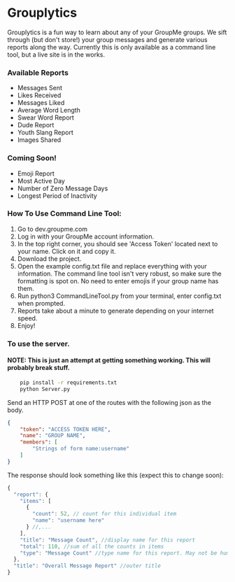 # Grouplytics
Grouplytics is a fun way to learn about any of your GroupMe groups. We sift through (but don't store!) your group messages and generate various reports along the way. Currently this is only available as a command line tool, but a live site is in the works.

### Available Reports
- Messages Sent
- Likes Received
- Messages Liked
- Average Word Length
- Swear Word Report
- Dude Report
- Youth Slang Report
- Images Shared

### Coming Soon!
- Emoji Report
- Most Active Day
- Number of Zero Message Days
- Longest Period of Inactivity

### How To Use Command Line Tool:
1. Go to dev.groupme.com
2. Log in with your GroupMe account information.
3. In the top right corner, you should see 'Access Token' located next to your name. Click on it and copy it.
4. Download the project.
5. Open the example config.txt file and replace everything with your information. The command line tool isn't very robust, so make sure the formatting is spot on. No need to enter emojis if your group name has them.
6. Run python3 CommandLineTool.py from your terminal, enter config.txt when prompted.
7. Reports take about a minute to generate depending on your internet speed.
8. Enjoy!

### To use the server.
#### NOTE: This is just an attempt at getting something working. This will probably break stuff.
```bash
    pip install -r requirements.txt
    python Server.py
```

Send an HTTP POST at one of the routes with the following json as the body.
```json
{
    "token": "ACCESS TOKEN HERE",
    "name": "GROUP NAME",
    "members": [
        "Strings of form name:username"
    ]
}
```

The response should look something like this (expect this to change soon):
```js
{
  "report": {
    "items": [
      {
        "count": 52, // count for this individual item
        "name": "username here"
      } //,...
    ],
    "title": "Message Count", //display name for this report
    "total": 110, //sum of all the counts in items
    "type": "Message Count" //type name for this report. May not be human readable
  },
  "title": "Overall Message Report" //outer title
}
```
